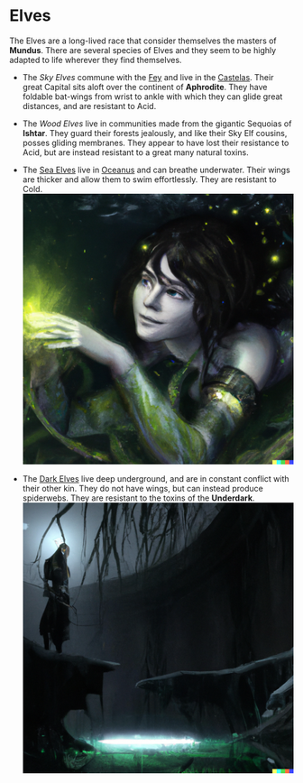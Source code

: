 # Elves

The Elves are a long-lived race that consider themselves the masters of **Mundus**. There are several species of Elves and they seem to be highly adapted to life wherever they find themselves.

- The *Sky Elves* commune with the [Fey](fey.md) and live in the [Castelas](castelas.md). Their great Capital sits aloft over the continent of **Aphrodite**.
They have foldable bat-wings from wrist to ankle with which they can glide great distances, and are resistant to Acid.

- The *Wood Elves* live in communities made from the gigantic Sequoias of **Ishtar**. They guard their forests jealously, and like their Sky Elf cousins, posses gliding membranes. They appear to have lost their resistance to Acid,
but are instead resistant to a great many natural toxins.

- The [Sea Elves] live in [Oceanus](ocean.md) and can breathe underwater. Their wings are thicker and allow them to swim effortlessly. They are resistant to Cold.
![Sea Elf](images/sea-elf.png)

- The [Dark Elves] live deep underground, and are in constant conflict with their other kin. They do not have wings, but can instead produce spiderwebs. They are resistant to the toxins of the **Underdark**.
![Dark Elf](images/dark-elf.png)

[Dark Elves]: https://www.dndbeyond.com/races/3-elf#DarkElf(Drow)
[Sea Elves]: https://www.dndbeyond.com/races/1026400-sea-elf
